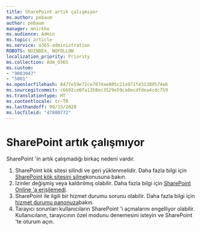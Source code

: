 ```yaml
---
title: SharePoint artık çalışmıyor
ms.author: pebaum
author: pebaum
manager: mnirkhe
ms.audience: Admin
ms.topic: article
ms.service: o365-administration
ROBOTS: NOINDEX, NOFOLLOW
localization_priority: Priority
ms.collection: Adm_O365
ms.custom:
- "9003047"
- "5801"
ms.openlocfilehash: 8477e59e72ce7874ae805c21a971f431389574e6
ms.sourcegitcommit: c6692ce0fa1358ec3529e59ca0ecdfdea4cdc759
ms.translationtype: HT
ms.contentlocale: tr-TR
ms.lasthandoff: 09/15/2020
ms.locfileid: "47800772"
---
```

# <a name="sharepoint-is-no-longer-working"></a>SharePoint artık çalışmıyor

SharePoint 'in artık çalışmadığı birkaç nedeni vardır.

1. SharePoint kök sitesi silindi ve geri yüklenmelidir. Daha fazla bilgi için [SharePoint kök sitesini silme](https://docs.microsoft.com/sharepoint/troubleshoot/sites/url-that-resides-under-root-site-collection-is-broken)konusuna bakın.
2. İzinler değişmiş veya kaldırılmış olabilir. Daha fazla bilgi için [SharePoint Online 'a erişilemedi](https://docs.microsoft.com/sharepoint/troubleshoot/sharing-and-permissions/sharepoint-online-inaccessible).
3. SharePoint ile ilgili bir hizmet durumu sorunu olabilir. Daha fazla bilgi için [hizmet durumu panonuza](https://admin.microsoft.com/AdminPortal/Home#/servicehealth)bakın.
4. Tarayıcı sorunları kullanıcıların SharePoint 'i açmalarını engelliyor olabilir. Kullanıcıların, tarayıcının özel modunu denemesini isteyin ve SharePoint 'te oturum açın.
